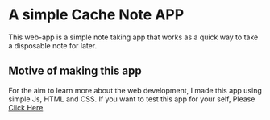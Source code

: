 # A simple Cache Note APP

This web-app is a simple note taking app that works as a quick way to take a disposable note for later.

## Motive of making this app

For the aim to learn more about the web development, I made this app using simple Js, HTML and CSS.
If you want to test this app for your self, Please  [Click Here](https://c-holt-1k92r9.github.io/notes/)
